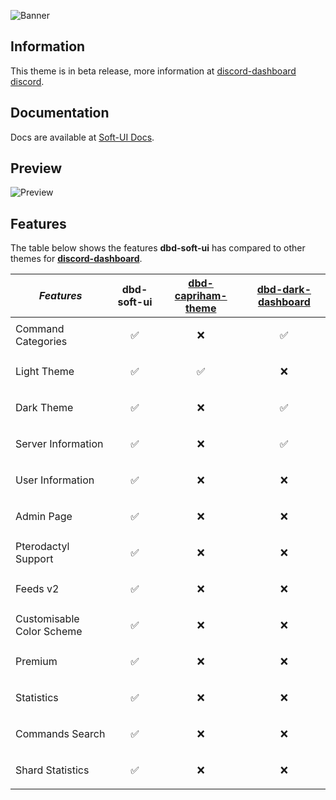 ![Banner](./soft-ui_bg.png)

## Information

This theme is in beta release, more information at [discord-dashboard discord](https://discord.gg/CHbfcSbEgd).

## Documentation

Docs are available at [Soft-UI Docs](https://dbd-docs.assistantscenter.com/soft-ui/).

## Preview

![Preview](./soft-ui-preview.png)

## Features

The table below shows the features **dbd-soft-ui** has compared to other themes for **[discord-dashboard](https://npmjs.com/package/discord-dashboard)**.

| _Features_                | dbd-soft-ui              | [dbd-capriham-theme](https://npmjs.com/package/dbd-capriham-theme) | [dbd-dark-dashboard](https://npmjs.com/package/dbd-dark-dashboard) |
| ------------------------- | ------------------------ | ------------------------------------------------------------------ | ------------------------------------------------------------------ |
| Command Categories        | <p align="center">✅</p> | <p align="center">❌</p>                                           | <p align="center">✅</p>                                           |
| Light Theme               | <p align="center">✅</p> | <p align="center">✅</p>                                           | <p align="center">❌</p>                                           |
| Dark Theme                | <p align="center">✅</p> | <p align="center">❌</p>                                           | <p align="center">✅</p>                                           |
| Server Information        | <p align="center">✅</p> | <p align="center">❌</p>                                           | <p align="center">✅</p>                                           |
| User Information          | <p align="center">✅</p> | <p align="center">❌</p>                                           | <p align="center">❌</p>                                           |
| Admin Page                | <p align="center">✅</p> | <p align="center">❌</p>                                           | <p align="center">❌</p>                                           |
| Pterodactyl Support       | <p align="center">✅</p> | <p align="center">❌</p>                                           | <p align="center">❌</p>                                           |
| Feeds v2                  | <p align="center">✅</p> | <p align="center">❌</p>                                           | <p align="center">❌</p>                                           |
| Customisable Color Scheme | <p align="center">✅</p> | <p align="center">❌</p>                                           | <p align="center">❌</p>                                           |
| Premium                   | <p align="center">✅</p> | <p align="center">❌</p>                                           | <p align="center">❌</p>                                           |
| Statistics                | <p align="center">✅</p> | <p align="center">❌</p>                                           | <p align="center">❌</p>                                           |
| Commands Search           | <p align="center">✅</p> | <p align="center">❌</p>                                           | <p align="center">❌</p>                                           |
| Shard Statistics          | <p align="center">✅</p> | <p align="center">❌</p>                                           | <p align="center">❌</p>                                           |
